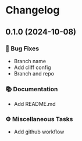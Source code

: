 # Changelog


## 0.1.0 (2024-10-08)


### 🐛 Bug Fixes

- Branch name
- Add cliff config
- Branch and repo

### 📚 Documentation

- Add README.md

### ⚙️ Miscellaneous Tasks

- Add github workflow

<!-- generated by git-cliff -->

